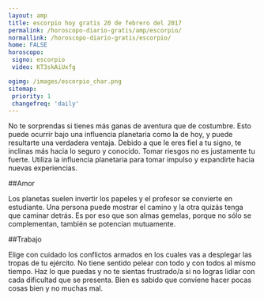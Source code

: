 ```yaml
---
layout: amp
title: escorpio hoy gratis 20 de febrero del 2017 
permalink: /horoscopo-diario-gratis/amp/escorpio/
normallink: /horoscopo-diario-gratis/escorpio/
home: FALSE
horoscopo:
 signo: escorpio
 video: KT3skAiUxfg

ogimg: /images/escorpio_char.png
sitemap:
 priority: 1
 changefreq: 'daily'
---
```



No te sorprendas si tienes más ganas de aventura que de costumbre. Esto puede ocurrir bajo una influencia planetaria como la de hoy, y puede resultarte una verdadera ventaja. Debido a que le eres fiel a tu signo, te inclinas más hacia lo seguro y conocido. Tomar riesgos no es justamente tu fuerte. Utiliza la influencia planetaria para tomar impulso y expandirte hacia nuevas experiencias.

##Amor

Los planetas suelen invertir los papeles y el profesor se convierte en estudiante. Una persona puede mostrar el camino y la otra quizás tenga que caminar detrás. Es por eso que son almas gemelas, porque no sólo se complementan, también se potencian mutuamente.

##Trabajo

Elige con cuidado los conflictos armados en los cuales vas a desplegar las tropas de tu ejército. No tiene sentido pelear con todo y con todos al mismo tiempo. Haz lo que puedas y no te sientas frustrado/a si no logras lidiar con cada dificultad que se presenta. Bien es sabido que conviene hacer pocas cosas bien y no muchas mal.